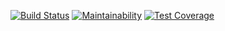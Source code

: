 [![Build Status](https://travis-ci.org/jakubboucek/posobota-docker-workshop.svg?branch=master)](https://travis-ci.org/jakubboucek/posobota-docker-workshop)
[![Maintainability](https://api.codeclimate.com/v1/badges/b60a2b7e5f01195a80b1/maintainability)](https://codeclimate.com/github/jakubboucek/posobota-docker-workshop/maintainability)
[![Test Coverage](https://api.codeclimate.com/v1/badges/b60a2b7e5f01195a80b1/test_coverage)](https://codeclimate.com/github/jakubboucek/posobota-docker-workshop/test_coverage)